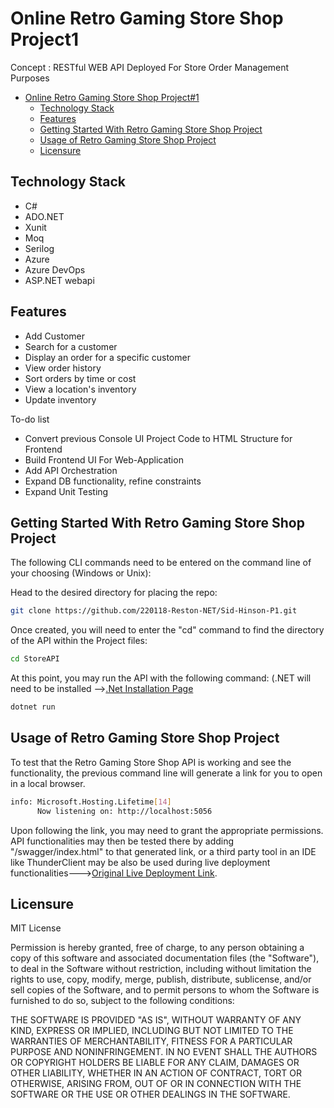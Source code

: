 # Online Retro Gaming Store Shop Project1
Concept : RESTful WEB API Deployed For Store Order Management Purposes

- [Online Retro Gaming Store Shop Project#1](#online-retro-gaming-store-shop-project1)
  * [Technology Stack](#technology-stack)
  * [Features](#features)
  * [Getting Started With Retro Gaming Store Shop Project](#getting-started-with-retro-gaming-store-shop-project)
  * [Usage of Retro Gaming Store Shop Project](#usage-of-retro-gaming-store-shop-project)
  * [Licensure](#licensure)




## Technology Stack
* C#
* ADO.NET
* Xunit
* Moq
* Serilog
* Azure
* Azure DevOps
* ASP.NET webapi


## Features
* Add Customer
* Search for a customer
* Display an order for a specific customer
* View order history
* Sort orders by time or cost
* View a location's inventory
* Update inventory

To-do list
* Convert previous Console UI Project Code to HTML Structure for Frontend
* Build Frontend UI For Web-Application
* Add API Orchestration
* Expand DB functionality, refine constraints
* Expand Unit Testing


## Getting Started With Retro Gaming Store Shop Project
The following CLI commands need to be entered on the command line of your choosing (Windows or Unix):

Head to the  desired directory for placing the repo:
```bash
git clone https://github.com/220118-Reston-NET/Sid-Hinson-P1.git 
```
Once created, you will need to enter the "cd" command to find the directory of the API within the Project files:
```bash
cd StoreAPI
```
At this point, you may run the API with the following command: (.NET will need to be installed -->[.Net Installation Page](https://dotnet.microsoft.com/en-us/download/dotnet-framework)
```bash
dotnet run
```

## Usage of Retro Gaming Store Shop Project
To test that the Retro Gaming Store Shop API is working and see the functionality, the previous command line will generate a link for you to open in a local browser. 
```bash
info: Microsoft.Hosting.Lifetime[14]
      Now listening on: http://localhost:5056
```
Upon following the link, you may need to grant the appropriate permissions. API functionalities may then be tested there by adding "/swagger/index.html" to that generated link, or a third party tool in an IDE like ThunderClient may be also be used during live deployment functionalities--->[Original Live Deployment Link](https://retrostore.azurewebsites.net/store-api/). 

## Licensure
MIT License

Permission is hereby granted, free of charge, to any person obtaining a copy
of this software and associated documentation files (the "Software"), to deal
in the Software without restriction, including without limitation the rights
to use, copy, modify, merge, publish, distribute, sublicense, and/or sell
copies of the Software, and to permit persons to whom the Software is
furnished to do so, subject to the following conditions:


THE SOFTWARE IS PROVIDED "AS IS", WITHOUT WARRANTY OF ANY KIND, EXPRESS OR
IMPLIED, INCLUDING BUT NOT LIMITED TO THE WARRANTIES OF MERCHANTABILITY,
FITNESS FOR A PARTICULAR PURPOSE AND NONINFRINGEMENT. IN NO EVENT SHALL THE
AUTHORS OR COPYRIGHT HOLDERS BE LIABLE FOR ANY CLAIM, DAMAGES OR OTHER
LIABILITY, WHETHER IN AN ACTION OF CONTRACT, TORT OR OTHERWISE, ARISING FROM,
OUT OF OR IN CONNECTION WITH THE SOFTWARE OR THE USE OR OTHER DEALINGS IN THE
SOFTWARE.